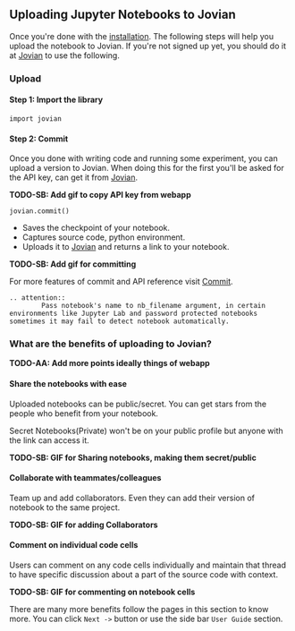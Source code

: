 ## Uploading Jupyter Notebooks to Jovian

Once you're done with the [installation](install.md).
The following steps will help you upload the notebook to Jovian. If you're not signed up yet, you should do it at [Jovian](https://www.jvn.io) to use the following.

### Upload

#### Step 1: Import the library

```
import jovian
```

#### Step 2: Commit

Once you done with writing code and running some experiment, you can upload a version to Jovian.
When doing this for the first you'll be asked for the API key, can get it from [Jovian](https://jvn.io).

**TODO-SB: Add gif to copy API key from webapp**

```
jovian.commit()
```

- Saves the checkpoint of your notebook.
- Captures source code, python environment.
- Uploads it to [Jovian](https://jvn.io) and returns a link to your notebook.

**TODO-SB: Add gif for committing**

For more features of commit and API reference visit [Commit](../jvn/commit.md).

```eval_rst
.. attention::
        Pass notebook's name to nb_filename argument, in certain environments like Jupyter Lab and password protected notebooks sometimes it may fail to detect notebook automatically.
```

### What are the benefits of uploading to Jovian?

**TODO-AA: Add more points ideally things of webapp**

#### Share the notebooks with ease

Uploaded notebooks can be public/secret. You can get stars from the people who benefit from your notebook.

Secret Notebooks(Private) won't be on your public profile but anyone with the link can access it.

**TODO-SB: GIF for Sharing notebooks, making them secret/public**

#### Collaborate with teammates/colleagues

Team up and add collaborators.
Even they can add their version of notebook to the same project.

**TODO-SB: GIF for adding Collaborators**

#### Comment on individual code cells

Users can comment on any code cells individually and maintain that thread to have specific discussion about a part of the source code with context.

**TODO-SB: GIF for commenting on notebook cells**

There are many more benefits follow the pages in this section to know more. You can click `Next ->` button or use the side bar `User Guide` section.
